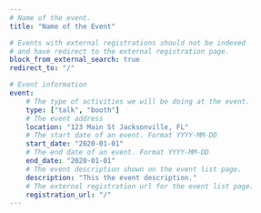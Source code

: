 ```yaml
---
# Name of the event.
title: "Name of the Event"

# Events with external registrations should not be indexed
# and have redirect to the external registration page.
block_from_external_search: true
redirect_to: "/"

# Event information
event:
    # The type of activities we will be doing at the event.
    type: ["talk", "booth"]
    # The event address
    location: "123 Main St Jacksonville, FL"
    # The start date of an event. Format YYYY-MM-DD
    start_date: "2020-01-01"
    # The end date of an event. Format YYYY-MM-DD
    end_date: "2020-01-01"
    # The event description shown on the event list page.
    description: "This the event description."
    # The external registration url for the event list page.
    registration_url: "/"
---
```

